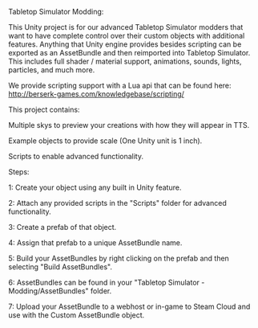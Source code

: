 Tabletop Simulator Modding:

This Unity project is for our advanced Tabletop Simulator modders that want to have complete control over their custom objects with additional features. 
Anything that Unity engine provides besides scripting can be exported as an AssetBundle and then reimported into Tabletop Simulator.
This includes full shader / material support, animations, sounds, lights, particles, and much more.

We provide scripting support with a Lua api that can be found here: http://berserk-games.com/knowledgebase/scripting/

This project contains:

Multiple skys to preview your creations with how they will appear in TTS. <Skys Folder>

Example objects to provide scale (One Unity unit is 1 inch). <Examples Folder>

Scripts to enable advanced functionality. <Scripts Folder>


Steps:

1: Create your object using any built in Unity feature.

2: Attach any provided scripts in the "Scripts" folder for advanced functionality.

3: Create a prefab of that object.

4: Assign that prefab to a unique AssetBundle name.

5: Build your AssetBundles by right clicking on the prefab and then selecting "Build AssetBundles".

6: AssetBundles can be found in your "Tabletop Simulator - Modding/AssetBundles" folder.

7: Upload your AssetBundle to a webhost or in-game to Steam Cloud and use with the Custom AssetBundle object.
